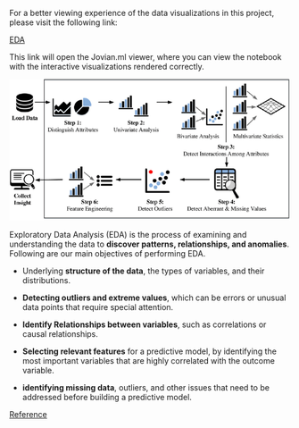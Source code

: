 For a better viewing experience of the data visualizations in this project, please visit the following link:

[EDA](https://jovian.ml/viewer?url=https://github.com/nagensk9/INDE577_ML/blob/main/Exploratory%20Data%20Analysis/Regression/EDA_KC_HOUSE.ipynb)

This link will open the Jovian.ml viewer, where you can view the notebook with the interactive visualizations rendered correctly.


<img src="https://github.com/nagensk9/INDE577_ML/blob/main/Images/EDA.png?raw=true" >

Exploratory Data Analysis (EDA) is the process of examining and understanding the data to **discover patterns, relationships, and anomalies**. Following are our main objectives of performing EDA.

* Underlying **structure of the data**, the types of variables, and their distributions.

* **Detecting outliers and extreme values**, which can be errors or unusual data points that require special attention.

* **Identify Relationships between variables**, such as correlations or causal relationships.

* **Selecting relevant features** for a predictive model, by identifying the most important variables that are highly correlated with the outcome variable.

* **identifying missing data**, outliers, and other issues that need to be addressed before building a predictive model.

[Reference](https://www.researchgate.net/publication/329930775/figure/fig3/AS:873046667710469@1585161954284/The-fundamental-steps-of-the-exploratory-data-analysis-process.png)
    